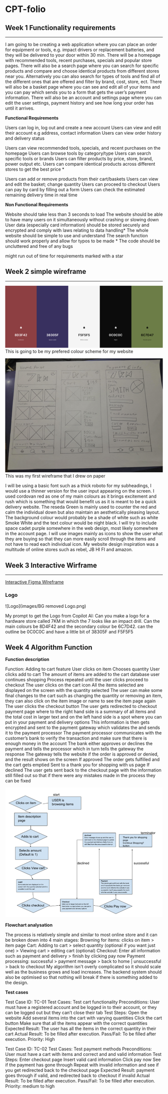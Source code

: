 # CPT-folio
## Week 1 Functionality requirements
---
I am going to be creating a web application where you can place an order for equipment or tools, e.g. impact drivers or replacement batteries, and they will be delivered to your door within 30 min. There will be a homepage with recommended tools, recent purchases, specials and popular store pages. There will also be a search page where you can search for specific products and compare and choose identical products from different stores near you. Alternatively you can also search for types of tools and find all of the different ones that are offered and filter by brand, cost, store, ect. There will also be a basket page where you can see and edit all of your items and you can pay which sends you to a form that gets the user’s payment information. There will also be an account and settings page where you can edit the user settings, payment history and see how long your order has until it arrives. 

**Functional Requirements**

Users can log in, log out and create a new account
Users can view and edit their account e.g address, contact information
Users can view order history and delivery status

Users can view recommended tools, specials, and recent purchases on the homepage
Users can browse tools by category/type
Users can search specific tools or brands
Users can filter products by price, store, brand, power output etc.
Users can compare identical products across different stores to get the best price *

Users can add or remove products from their cart/baskets
Users can view and edit the basket; change quantity 
Users can proceed to checkout
Users can pay by card by filling out a form
Users can check the estimated remaining delivery time in real time

**Non Functional Requirements**

Website should take less than 3 seconds to load
The website should be able to have many users on it simultaneously without crashing or slowing down
User data (especially card information) should be stored securely and encrypted and comply with laws relating to data handling*
The whole website should be simple to use and understand
The search function should work properly and allow for typos to be made *
The code should be uncluttered and free of any bugs

might run out of time for requirements marked with a star

## Week 2 simple wireframe
---
![Coulour pallet](images/colour_pallet_cpt.png)
This is going to be my prefered colour scheme for my website

![paper wireframe](images/Wireframe.png)
This was my first wireframe that I drew on paper

I will be using a basic font such as a thick roboto for my subheadings, I would use a  thinner version for the user input appearing on the screen.
I used cordovan red as one of my main colours as it brings excitement and rush which is something that would benefit us as it is meant to be a quick delivery website. The  reseda Green is mainly used to counter the red and calm the individual down but also maintain an aesthetically pleasing layout. The background colour would probably be a shade of white such as white Smoke White and the text colour would be night black. I will try to include space cadet purple somewhere in the web design, most likely somewhere in the account page. 
I will use images mainly as icons to show the user what they are buying so that they can more easily scroll through the items and not have to read each individual icon. My website design inspiration was a multitude of online stores such as rebel, JB HI FI and amazon. 

## Week 3 Interactive Wirframe
---
[Interactive Figma WIreframe](https://www.figma.com/proto/OnFVapV77fbgHP9KciOt3H/Wireframe-7KM?node-id=0-1&t=n5xVGcwnucpyeyWG-1)

### Logo
![Logo](images/BG removed Logo.png)

My prompt to get the Logo from Copilot AI:
Can you make a logo for a  hardware store called 7KM in which the 7 looks like an impact drill. Can the main colours be 8D4F42 and the secondary colour be 6C7D42. can the outline be 0C0C0C and have a little bit of 38305F and F5F5F5

## Week 4 Algorithm Function

**Function description**

Function: Adding to cart feature
User clicks on item
Chooses quantity
User clicks add to cart
The amount of items are added to the cart database
user continues shopping
Process repeated until the user clicks proceed to checkout
The user clicks on the cart icon
All the items selected are displayed on the screen with the quantity selected
The user can make some final changes to the cart such as changing the quantity or removing an item, they can also click on the item image or name to see the item page again
The user clicks the checkout button
The user gets redirected to checkout payment page where to the right hand side is a summary of all items and the total cost in larger text and on the left hand side is a spot where you can put in your payment and delivery options
This information is then gets encrypted and sent to the payment gateway which validates the and sends it to the payment processor
The payment processor communicates with the customer’s bank to verify the transaction and make sure that there is enough money in the account
The bank either approves or declines the payment and tells the processor which in turn tells the gateway the response
The gateway tells the website if the order is approved or denied, and the result shows on the screen
If approved
The order gets fulfilled and the cart gets emptied
Sent to a thank you for shopping with us page
If declined
The user gets sent back to the checkout page with the information still filled out so that if there were any mistakes made in the process they can be fixed

![Flowchart](images/algorithm_flowchart.png)

**Flowchart analysation**

The process is relatively simple and similar to most online store and it can be broken down into 4 main stages:
Browning for items: clicks on item > item page
Cart: Adding to cart > select quantity (optional if you want just one) > Viewing cart > editing cart (optional)
Checkout: Enter all information such as payment and delivery > finish by clicking pay now
Payment processing: successful > payment message > back to home | unsuccessful > back to checkout
My algorithm isn't overly complicated so it should scale well as the business grows and load increases. The backend system should also be optimised so that nothing will break if there is something added to the design.

**Test cases**

Test Case ID: TC-01
Test Cases: Test cart functionality
Preconditions: User must have a registered account and be logged in to their account, or they can be logged out but they can’t close their tab
Test Steps:
Open the website
Add several items into the cart with varying quantities
Click the cart button
Make sure that all the items appear with the correct quantities
Expected Result: The user has all the items in the correct quantity in their cart
Actual Result: To be filled after execution.
Pass/Fail: To be filled after execution.
Priority: High

Test Case ID: TC-02
Test Cases: Test payment methods
Preconditions: User must have a cart with items and correct and and valid information
Test Steps:
Enter checkout page
Insert valid card information
Click pay now
See if the payment has gone through
Repeat with invalid information and see if you get redirected back to the checkout page
Expected Result: payment goes through if valid, and redirected back to checkout if invalid
Actual Result: To be filled after execution.
Pass/Fail: To be filled after execution.
Priority: medium to high